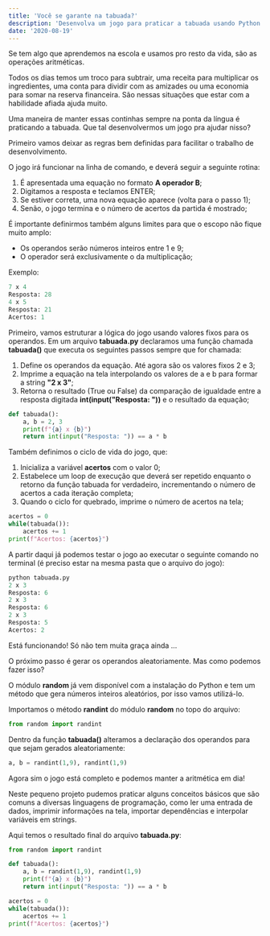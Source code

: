 ```yaml
---
title: 'Você se garante na tabuada?'
description: 'Desenvolva um jogo para praticar a tabuada usando Python.'
date: '2020-08-19'
---
```


Se tem algo que aprendemos na escola e usamos pro resto da vida, são as operações aritméticas.

Todos os dias temos um troco para subtrair, uma receita para multiplicar os ingredientes, uma conta para dividir com as amizades ou uma economia para somar na reserva financeira. São nessas situações que estar com a habilidade afiada ajuda muito.

Uma maneira de manter essas continhas sempre na ponta da língua é praticando a tabuada. Que tal desenvolvermos um jogo pra ajudar nisso?

Primeiro vamos deixar as regras bem definidas para facilitar o trabalho de desenvolvimento.

O jogo irá funcionar na linha de comando, e deverá seguir a seguinte rotina:

1. É apresentada uma equação no formato **A operador B**;
2. Digitamos a resposta e teclamos ENTER;
3. Se estiver correta, uma nova equação aparece (volta para o passo 1);
4. Senão, o jogo termina e o número de acertos da partida é mostrado;

É importante definirmos também alguns limites para que o escopo não fique muito amplo:

- Os operandos serão números inteiros entre 1 e 9;
- O operador será exclusivamente o da multiplicação;

Exemplo:

```python
7 x 4
Resposta: 28
4 x 5
Resposta: 21
Acertos: 1
```

Primeiro, vamos estruturar a lógica do jogo usando valores fixos para os operandos. Em um arquivo **tabuada.py** declaramos uma função chamada **tabuada()** que executa os seguintes passos sempre que for chamada:

1. Define os operandos da equação. Até agora são os valores fixos 2 e 3;
2. Imprime a equação na tela interpolando os valores de a e b para formar a string **"2 x 3"**;
3. Retorna o resultado (True ou False) da comparação de igualdade entre a resposta digitada **int(input("Resposta: "))** e o resultado da equação;

```python
def tabuada():
    a, b = 2, 3
    print(f"{a} x {b}")
    return int(input("Resposta: ")) == a * b
```

Também definimos o ciclo de vida do jogo, que:

1. Inicializa a variável **acertos** com o valor 0;
2. Estabelece um loop de execução que deverá ser repetido enquanto o retorno da função tabuada for verdadeiro, incrementando o número de acertos a cada iteração completa;
3. Quando o ciclo for quebrado, imprime o número de acertos na tela;

```python
acertos = 0
while(tabuada()):
    acertos += 1
print(f"Acertos: {acertos}")
```

A partir daqui já podemos testar o jogo ao executar o seguinte comando no terminal (é preciso estar na mesma pasta que o arquivo do jogo):

```python
python tabuada.py
2 x 3
Resposta: 6
2 x 3
Resposta: 6
2 x 3
Resposta: 5
Acertos: 2
```

Está funcionando! Só não tem muita graça ainda …

O próximo passo é gerar os operandos aleatoriamente. Mas como podemos fazer isso?

O módulo **random** já vem disponível com a instalação do Python e tem um método que gera números inteiros aleatórios, por isso vamos utilizá-lo.

Importamos o método **randint** do módulo **random** no topo do arquivo:
```python
from random import randint
```

Dentro da função **tabuada()** alteramos a declaração dos operandos para que sejam gerados aleatoriamente:
```python
a, b = randint(1,9), randint(1,9)
```

Agora sim o jogo está completo e podemos manter a aritmética em dia!

Neste pequeno projeto pudemos praticar alguns conceitos básicos que são comuns a diversas linguagens de programação, como ler uma entrada de dados, imprimir informações na tela, importar dependências e interpolar variáveis em strings.

Aqui temos o resultado final do arquivo **tabuada.py**:
```python
from random import randint

def tabuada():
    a, b = randint(1,9), randint(1,9)
    print(f"{a} x {b}")
    return int(input("Resposta: ")) == a * b

acertos = 0
while(tabuada()):
    acertos += 1
print(f"Acertos: {acertos}")
```
